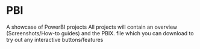# PBI
A showcase of PowerBI projects
	All projects will contain an overview (Screenshots/How-to guides) and the PBIX. file which you can download to try out any interactive buttons/features


